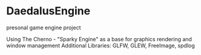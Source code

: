 # DaedalusEngine
presonal game engine project

Using The Cherno - "Sparky Engine" as a base for graphics rendering and window management
Additional Libraries: GLFW, GLEW, FreeImage, spdlog